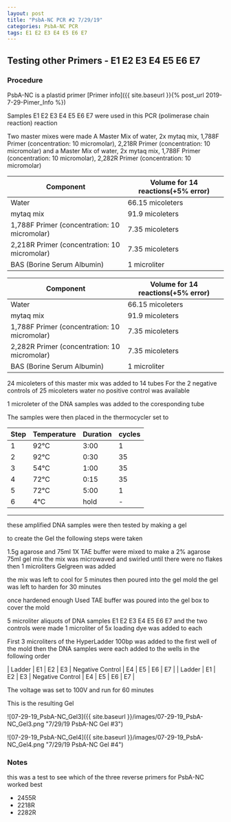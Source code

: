 ```yaml
---
layout: post
title: "PsbA-NC PCR #2 7/29/19"
categories: PsbA-NC PCR
tags: E1 E2 E3 E4 E5 E6 E7
---
```


## Testing other Primers - E1 E2 E3 E4 E5 E6 E7

### Procedure

PsbA-NC is a plastid primer [Primer info]({{ site.baseurl }}{% post_url 2019-7-29-Pimer_Info %})

Samples E1 E2 E3 E4 E5 E6 E7 were used in this PCR (polimerase chain reaction) reaction 

Two master mixes were made
A Master Mix of water, 2x mytaq mix, 1,788F Primer (concentration: 10 micromolar), 2,218R Primer (concentration: 10 micromolar)
and a Master Mix of water, 2x mytaq mix, 1,788F Primer (concentration: 10 micromolar), 2,282R Primer (concentration: 10 micromolar)


|Component| Volume for 14 reactions(+5% error)|
|---------|---------------------------|
|Water| 66.15 micoleters|
|mytaq mix| 91.9 micoleters|
|1,788F Primer (concentration: 10 micromolar)| 7.35 micoleters|
|2,218R Primer (concentration: 10 micromolar)| 7.35 micoleters|
|BAS (Borine Serum Albumin)| 1 microliter|



|Component| Volume for 14 reactions(+5% error)|
|---------|---------------------------|
|Water| 66.15 micoleters|
|mytaq mix| 91.9 micoleters|
|1,788F Primer (concentration: 10 micromolar)| 7.35 micoleters|
|2,282R Primer (concentration: 10 micromolar)| 7.35 micoleters|
|BAS (Borine Serum Albumin)| 1 microliter|


24 micoleters of this master mix was added to 14 tubes 
For the 2 negative controls of 25 micoleters water 
no positive control was available

1 microleter of the DNA samples was added to the coresponding tube

The samples were then placed in the thermocycler set to 

|Step|Temperature|Duration|cycles|
|----|-------|--------|-------|
|1|92°C|3:00|1|
|2|92°C|0:30|35|
|3|54°C|1:00|35|
|4|72°C|0:15|35|
|5|72°C|5:00|1|
|6|4°C|hold|-|

___________

these amplified DNA samples were then tested by making a gel

to create the Gel the following steps were taken 

1.5g agarose and 75ml 1X TAE buffer were mixed to make a 2% agarose 75ml gel mix 
the mix was microwaved and swirled until there were no flakes 
then 1 microliters Gelgreen was added

the mix was left to cool for 5 minutes then poured into the gel mold
the gel was left to harden for 30 minutes 

once hardened enough Used TAE buffer was poured into the gel box to cover the mold

5 microliter aliquots of DNA samples  E1 E2 E3 E4 E5 E6 E7 and the two controls were made 
1 microliter of 5x loading dye was added to each

First 3 microliters of the HyperLadder 100bp was added to the first well of the mold 
then the DNA samples were each added to the wells in the following order 

| Ladder | E1 | E2 | E3 | Negative Control | E4 | E5 | E6 | E7 |
| Ladder | E1 | E2 | E3 | Negative Control | E4 | E5 | E6 | E7 |

The voltage was set to 100V and run for 60 minutes


This is the resulting Gel

![07-29-19_PsbA-NC_Gel3]({{ site.baseurl }}/images/07-29-19_PsbA-NC_Gel3.png "7/29/19 PsbA-NC Gel #3")

![07-29-19_PsbA-NC_Gel4]({{ site.baseurl }}/images/07-29-19_PsbA-NC_Gel4.png "7/29/19 PsbA-NC Gel #4")


### Notes

this was a test to see which of the three reverse primers for PsbA-NC worked best 
* 2455R
* 2218R 
* 2282R